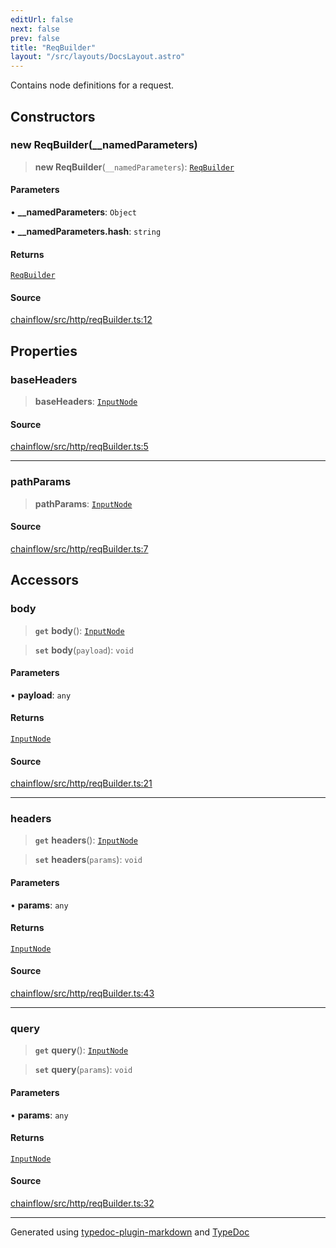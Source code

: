 ```yaml
---
editUrl: false
next: false
prev: false
title: "ReqBuilder"
layout: "/src/layouts/DocsLayout.astro"
---
```


Contains node definitions for a request.

## Constructors

### new ReqBuilder(__namedParameters)

> **new ReqBuilder**(`__namedParameters`): [`ReqBuilder`](/api/http/reqbuilder/classes/reqbuilder/)

#### Parameters

• **\_\_namedParameters**: `Object`

• **\_\_namedParameters\.hash**: `string`

#### Returns

[`ReqBuilder`](/api/http/reqbuilder/classes/reqbuilder/)

#### Source

[chainflow/src/http/reqBuilder.ts:12](https://github.com/edwinlzs/chainflow/blob/99ff659/src/http/reqBuilder.ts#L12)

## Properties

### baseHeaders

> **baseHeaders**: [`InputNode`](/api/core/inputnode/classes/inputnode/)

#### Source

[chainflow/src/http/reqBuilder.ts:5](https://github.com/edwinlzs/chainflow/blob/99ff659/src/http/reqBuilder.ts#L5)

***

### pathParams

> **pathParams**: [`InputNode`](/api/core/inputnode/classes/inputnode/)

#### Source

[chainflow/src/http/reqBuilder.ts:7](https://github.com/edwinlzs/chainflow/blob/99ff659/src/http/reqBuilder.ts#L7)

## Accessors

### body

> **`get`** **body**(): [`InputNode`](/api/core/inputnode/classes/inputnode/)

> **`set`** **body**(`payload`): `void`

#### Parameters

• **payload**: `any`

#### Returns

[`InputNode`](/api/core/inputnode/classes/inputnode/)

#### Source

[chainflow/src/http/reqBuilder.ts:21](https://github.com/edwinlzs/chainflow/blob/99ff659/src/http/reqBuilder.ts#L21)

***

### headers

> **`get`** **headers**(): [`InputNode`](/api/core/inputnode/classes/inputnode/)

> **`set`** **headers**(`params`): `void`

#### Parameters

• **params**: `any`

#### Returns

[`InputNode`](/api/core/inputnode/classes/inputnode/)

#### Source

[chainflow/src/http/reqBuilder.ts:43](https://github.com/edwinlzs/chainflow/blob/99ff659/src/http/reqBuilder.ts#L43)

***

### query

> **`get`** **query**(): [`InputNode`](/api/core/inputnode/classes/inputnode/)

> **`set`** **query**(`params`): `void`

#### Parameters

• **params**: `any`

#### Returns

[`InputNode`](/api/core/inputnode/classes/inputnode/)

#### Source

[chainflow/src/http/reqBuilder.ts:32](https://github.com/edwinlzs/chainflow/blob/99ff659/src/http/reqBuilder.ts#L32)

***

Generated using [typedoc-plugin-markdown](https://www.npmjs.com/package/typedoc-plugin-markdown) and [TypeDoc](https://typedoc.org/)
